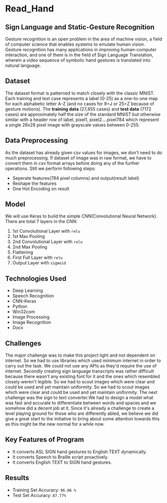# Read_Hand

## Sign Language and Static-Gesture Recognition
Gesture recognition is an open problem in the area of machine vision, a field of computer science that enables systems to emulate human vision. Gesture recognition has many applications in improving human-computer interaction, and one of them is in the field of Sign Language Translation, wherein a video sequence of symbolic hand gestures is translated into natural language.
<br>
## Dataset
The dataset format is patterned to match closely with the classic MNIST. Each training and test case represents a label (0-25) as a one-to-one map for each alphabetic letter A-Z (and no cases for 9=J or 25=Z because of gesture motions). The __training data__ (27,455 cases) and __test data__ (7172 cases) are approximately half the size of the standard MNIST but otherwise similar with a header row of label, pixel1, pixel2....pixel784 which represent a single 28x28 pixel image with grayscale values between 0-255. 
<br>
## Data Preprocessing
As the dataset has already given csv values for images, we don't need to do much preprocessing. If dataset of image was in raw format, we have to convert them in csv format arrays before doing any of the further operations. Still we perform following steps:

- Seperate features(784 pixel columns) and output(result label)
- Reshape the features
- One Hot Encoding on result 

## Model

We will use Keras to build the simple CNN(Convolutional Neural Network).
There are total 7 layers in the CNN:

1. 1st Convolutional Layer with `relu`
2. 1st Max Pooling 
3. 2nd Convolutional Layer with `relu`
4. 2nd Max Pooling
5. Flattening
6. First Full Layer with `relu`
7. Output Layer with `sigmoid`


## Technologies Used 
* Deep Learning
* Speech Recognition
* CNN-Keras
* Python 
* Win32com
* Image Processing
* Image Recognition
* Docx

## Challenges
The major challenge was to make this project light and not dependent on internet. So we had to use libraries which used minimum internet in order to carry out the task.  We could not use any APIs as they'd require the use of internet. Secondly creating sign language transcripts was rather difficult because there wasn't any existing font for it and the ones which resembled closely weren't legible. So we had to scout images which were clear and could be used and yet maintain uniformity. 
So we had to scout images which were clear and could be used and yet maintain uniformity. The next challenge was the sign to text converter.We had to design a model what was fast and accurate to differentiate between words and spaces and we somehow did a decent job at it. Since it's already a challenge to create a level playing ground for those who are differently abled, we believe we did give a great start to the initiative to bring about some attention towards this as this might be the new normal for a while now.

## Key Features of Program
* It converts ASL SIGN hand gestures to English TEXT dynamically.
* It converts Speech to Braille script proactively.
* It converts English TEXT to SIGN hand gestures.


## Results
- Training Set Accuracy: `96.06 %`
- Test Set Accuracy: `87.77%`
